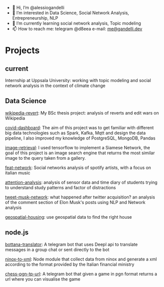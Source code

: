 - 👋 Hi, I’m @alessiogandelli
- 👀 I’m interested in Data Science, Social Network Analysis, Entrepreneurship, NLP
- 🌱 I’m currently learning social network analysis, Topic modeling
- 📫 How to reach me: telegram @d8eea e-mail: me@gandelli.dev


# Projects 

## current 

Internship at Uppsala University: working with topic modeling and social network analysis in the context of climate change







## Data Science  
[wikipedia-revert](https://github.com/WikiCommunityHealth/wikimedia-revert): My BSc thesis project: analysis of reverts and edit wars on Wikipedia 

[covid-dashboard](https://github.com/alessiogandelli/covid-dashboard-unitn): The aim of this project was to get familiar with different big data technologies such as Spark, Kafka, Mqtt and design the data pipeline, I also improved my knowledge of PostgreSQL, MongoDB, Pandas

[image-retrieval](https://github.com/alessiogandelli/machine-learning-unitn): I used tensorflow to implement a Siamese Network, the goal of this project is an image search engine that returns the most similar image to the query taken from a gallery.

[feat-network](https://github.com/alessiogandelli/feat-network): Social networks analysis of spotify artists, with a focus on italian music


[attention-analysis](https://github.com/alessiogandelli/attention-analysis): analysis of sensor data and time diary of students trying to understand study patterns and factor of distractions

[tweet-musk-network](https://github.com/alessiogandelli/tweet-musk-network): what happened after twitter acquisition? an analysis of the comment section of Elon Musk's posts using NLP and Network analysis

[geospatial-housing](https://github.com/alessiogandelli/geospatial-uppsala-housing): use geospatial data to find the right house 


## node.js
[bottana-translator](https://github.com/alessiogandelli/bottana): A telegram bot that uses Deepl api to translate messages in a group chat or sent directly to the bot  

[ninox-to-xml](https://github.com/alessiogandelli/create-xml-module): Node module that collect data from ninox and generate a xml according to the format provided by the Italian financial ministry 

[chess-pgn-tp-url](https://github.com/alessiogandelli/import-chess-game-bot): A telegram bot that given a game in pgn format returns a url where you can visualise the game 

<!---
alessiogandelli/alessiogandelli is a ✨ special ✨ repository because its `README.md` (this file) appears on your GitHub profile.
You can click the Preview link to take a look at your changes.
--->
